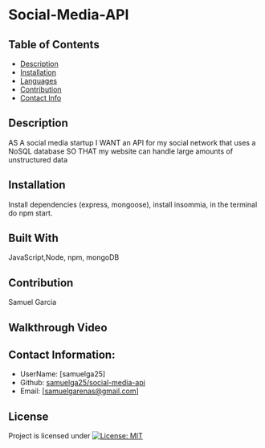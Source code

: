 # Social-Media-API

  ## Table of Contents
  - [Description](#description)
  - [Installation](#installation)
  - [Languages](#languages)
  - [Contribution](#contribution)
  - [Contact Info](#contact-info)

  ## Description
  AS A social media startup I WANT an API for my social network that uses a NoSQL database SO THAT my website can handle large amounts of unstructured data
  ## Installation
  Install dependencies (express, mongoose), install insommia, in the terminal do npm start.
  ## Built With
  JavaScript,Node, npm, mongoDB
  ## Contribution 
  Samuel Garcia

  ## Walkthrough Video

  ## Contact Information:
  - UserName: [samuelga25]
  - Github: [samuelga25/social-media-api](https://github.com/samuelga25/social-media-api)
  - Email: [samuelgarenas@gmail.com]

  ## License
  Project is licensed under
  [![License: MIT](https://img.shields.io/badge/License-MIT-yellow.svg)](https://opensource.org/licenses/MIT)

